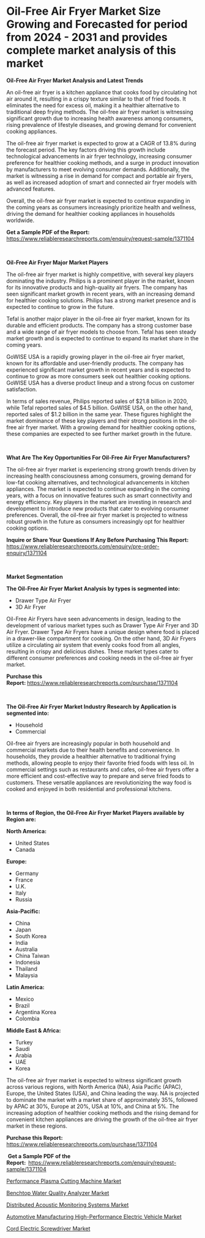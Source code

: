 <p><h1>Oil-Free Air Fryer Market Size Growing and Forecasted for period from 2024 - 2031 and provides complete market analysis of this market</h1></p><p><strong>Oil-Free Air Fryer Market Analysis and Latest Trends</strong></p>
<p><p>An oil-free air fryer is a kitchen appliance that cooks food by circulating hot air around it, resulting in a crispy texture similar to that of fried foods. It eliminates the need for excess oil, making it a healthier alternative to traditional deep frying methods. The oil-free air fryer market is witnessing significant growth due to increasing health awareness among consumers, rising prevalence of lifestyle diseases, and growing demand for convenient cooking appliances.</p><p>The oil-free air fryer market is expected to grow at a CAGR of 13.8% during the forecast period. The key factors driving this growth include technological advancements in air fryer technology, increasing consumer preference for healthier cooking methods, and a surge in product innovation by manufacturers to meet evolving consumer demands. Additionally, the market is witnessing a rise in demand for compact and portable air fryers, as well as increased adoption of smart and connected air fryer models with advanced features.</p><p>Overall, the oil-free air fryer market is expected to continue expanding in the coming years as consumers increasingly prioritize health and wellness, driving the demand for healthier cooking appliances in households worldwide.</p></p>
<p><strong>Get a Sample PDF of the Report:&nbsp;</strong> <a href="https://www.reliableresearchreports.com/enquiry/request-sample/1371104">https://www.reliableresearchreports.com/enquiry/request-sample/1371104</a></p>
<p>&nbsp;</p>
<p><strong>Oil-Free Air Fryer Major Market Players</strong></p>
<p><p>The oil-free air fryer market is highly competitive, with several key players dominating the industry. Philips is a prominent player in the market, known for its innovative products and high-quality air fryers. The company has seen significant market growth in recent years, with an increasing demand for healthier cooking solutions. Philips has a strong market presence and is expected to continue to grow in the future.</p><p>Tefal is another major player in the oil-free air fryer market, known for its durable and efficient products. The company has a strong customer base and a wide range of air fryer models to choose from. Tefal has seen steady market growth and is expected to continue to expand its market share in the coming years.</p><p>GoWISE USA is a rapidly growing player in the oil-free air fryer market, known for its affordable and user-friendly products. The company has experienced significant market growth in recent years and is expected to continue to grow as more consumers seek out healthier cooking options. GoWISE USA has a diverse product lineup and a strong focus on customer satisfaction.</p><p>In terms of sales revenue, Philips reported sales of $21.8 billion in 2020, while Tefal reported sales of $4.5 billion. GoWISE USA, on the other hand, reported sales of $1.2 billion in the same year. These figures highlight the market dominance of these key players and their strong positions in the oil-free air fryer market. With a growing demand for healthier cooking options, these companies are expected to see further market growth in the future.</p></p>
<p>&nbsp;</p>
<p><strong>What Are The Key Opportunities For Oil-Free Air Fryer Manufacturers?</strong></p>
<p><p>The oil-free air fryer market is experiencing strong growth trends driven by increasing health consciousness among consumers, growing demand for low-fat cooking alternatives, and technological advancements in kitchen appliances. The market is expected to continue expanding in the coming years, with a focus on innovative features such as smart connectivity and energy efficiency. Key players in the market are investing in research and development to introduce new products that cater to evolving consumer preferences. Overall, the oil-free air fryer market is projected to witness robust growth in the future as consumers increasingly opt for healthier cooking options.</p></p>
<p><strong>Inquire or Share Your Questions If Any Before Purchasing This Report:</strong> <a href="https://www.reliableresearchreports.com/enquiry/pre-order-enquiry/1371104">https://www.reliableresearchreports.com/enquiry/pre-order-enquiry/1371104</a></p>
<p>&nbsp;</p>
<p><strong>Market Segmentation</strong></p>
<p><strong>The Oil-Free Air Fryer Market Analysis by types is segmented into:</strong></p>
<p><ul><li>Drawer Type Air Fryer</li><li>3D Air Fryer</li></ul></p>
<p><p>Oil-Free Air Fryers have seen advancements in design, leading to the development of various market types such as Drawer Type Air Fryer and 3D Air Fryer. Drawer Type Air Fryers have a unique design where food is placed in a drawer-like compartment for cooking. On the other hand, 3D Air Fryers utilize a circulating air system that evenly cooks food from all angles, resulting in crispy and delicious dishes. These market types cater to different consumer preferences and cooking needs in the oil-free air fryer market.</p></p>
<p><strong>Purchase this Report:&nbsp;</strong><a href="https://www.reliableresearchreports.com/purchase/1371104">https://www.reliableresearchreports.com/purchase/1371104</a></p>
<p>&nbsp;</p>
<p><strong>The Oil-Free Air Fryer Market Industry Research by Application is segmented into:</strong></p>
<p><ul><li>Household</li><li>Commercial</li></ul></p>
<p><p>Oil-free air fryers are increasingly popular in both household and commercial markets due to their health benefits and convenience. In households, they provide a healthier alternative to traditional frying methods, allowing people to enjoy their favorite fried foods with less oil. In commercial settings such as restaurants and cafes, oil-free air fryers offer a more efficient and cost-effective way to prepare and serve fried foods to customers. These versatile appliances are revolutionizing the way food is cooked and enjoyed in both residential and professional kitchens.</p></p>
<p>&nbsp;</p>
<p><strong>In terms of Region, the Oil-Free Air Fryer Market Players available by Region are:</strong></p>
<p>
    <p> <strong> North America: </strong>
        <ul>
            <li>United States</li>
            <li>Canada</li>
        </ul>
        </p> 
    <p> <strong> Europe: </strong>
        <ul>
            <li>Germany</li>
            <li>France</li>
            <li>U.K.</li>
            <li>Italy</li>
            <li>Russia</li>
        </ul>
        </p> 
    <p> <strong> Asia-Pacific: </strong>
        <ul>
            <li>China</li>
            <li>Japan</li>
            <li>South Korea</li>
            <li>India</li>
            <li>Australia</li>
            <li>China Taiwan</li>
            <li>Indonesia</li>
            <li>Thailand</li>
            <li>Malaysia</li>
        </ul>
        </p> 
    <p> <strong> Latin America: </strong>
        <ul>
            <li>Mexico</li>
            <li>Brazil</li>
            <li>Argentina Korea</li>
            <li>Colombia</li>
        </ul>
        </p> 
    <p> <strong> Middle East & Africa: </strong>
        <ul>
            <li>Turkey</li>
            <li>Saudi</li>
            <li>Arabia</li>
            <li>UAE</li>
            <li>Korea</li>
        </ul>
    </p>
    </p>
<p><p>The oil-free air fryer market is expected to witness significant growth across various regions, with North America (NA), Asia Pacific (APAC), Europe, the United States (USA), and China leading the way. NA is projected to dominate the market with a market share of approximately 35%, followed by APAC at 30%, Europe at 20%, USA at 10%, and China at 5%. The increasing adoption of healthier cooking methods and the rising demand for convenient kitchen appliances are driving the growth of the oil-free air fryer market in these regions.</p></p>
<p><strong>Purchase this Report: </strong><a href="https://www.reliableresearchreports.com/purchase/1371104">https://www.reliableresearchreports.com/purchase/1371104</a></p>
<p>&nbsp;<strong>Get a Sample PDF of the Report:&nbsp;&nbsp;</strong><a href="https://www.reliableresearchreports.com/enquiry/request-sample/1371104">https://www.reliableresearchreports.com/enquiry/request-sample/1371104</a></p>
<p><strong></strong></p>
<p><p><a href="https://github.com/cecuraprangm/Market-Research-Report-List-1/blob/main/performance-plasma-cutting-machine-market.md">Performance Plasma Cutting Machine Market</a></p><p><a href="https://github.com/antony131rp/Market-Research-Report-List-1/blob/main/benchtop-water-quality-analyzer-market.md">Benchtop Water Quality Analyzer Market</a></p><p><a href="https://medium.com/p/8d5565ef80c9/edit">Distributed Acoustic Monitoring Systems Market</a></p><p><a href="https://issuu.com/reportprime-2/docs/automotive-manufacturing-high-performance-electric">Automotive Manufacturing High-Performance Electric Vehicle Market</a></p><p><a href="https://medium.com/@laurenhunter26/cord-electric-screwdriver-market-report-reveals-the-latest-trends-and-growth-opportunities-of-this-fe6aa8362ccf">Cord Electric Screwdriver Market</a></p></p>